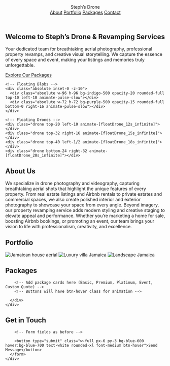 <html lang="en">
<head>
  <meta charset="UTF-8" />
  <meta name="viewport" content="width=device-width, initial-scale=1.0" />
  <title>Steph’s Drone & Revamping Services</title>
  <script src="https://cdn.tailwindcss.com"></script>
  <style>
    html { scroll-behavior: smooth; }

    /* Package card hover and active */
    .active-package {
      border: 2px solid #2563eb;
      box-shadow: 0 0 15px rgba(37, 99, 235, 0.5);
      transform: scale(1.02);
      transition: all 0.3s ease;
    }
    .package-card {
      transition: transform 0.3s ease, box-shadow 0.3s ease, border-color 0.3s ease;
    }
    .package-card:hover {
      transform: scale(1.03);
      box-shadow: 0 15px 25px rgba(0,0,0,0.2);
      border-color: #2563eb;
    }

    /* Portfolio hover */
    .portfolio-img:hover {
      transform: scale(1.05);
      transition: transform 0.3s ease, box-shadow 0.3s ease;
      box-shadow: 0 10px 20px rgba(0,0,0,0.3);
    }

    /* Buttons hover animations */
    .btn-hover {
      transition: transform 0.3s ease, box-shadow 0.3s ease, background-color 0.3s ease;
    }
    .btn-hover:hover {
      transform: scale(1.05);
      box-shadow: 0 8px 20px rgba(0,0,0,0.3);
    }

    /* Hero background blobs */
    .animate-pulse-slow {
      animation: pulse 6s ease-in-out infinite;
    }
    @keyframes pulse {
      0%, 100% { transform: scale(1); opacity: 0.2; }
      50% { transform: scale(1.2); opacity: 0.3; }
    }

    /* Drone animation */
    .drone {
      position: absolute;
      width: 40px;
      height: 40px;
      opacity: 0.3;
      background: url('https://cdn-icons-png.flaticon.com/512/688/688115.png') no-repeat center center;
      background-size: contain;
      animation: floatDrone linear infinite;
    }
    @keyframes floatDrone {
      0% { transform: translate(0,0) rotate(0deg); }
      50% { transform: translate(30px, -40px) rotate(20deg); }
      100% { transform: translate(0,0) rotate(0deg); }
    }
  </style>
</head>
<body class="font-sans text-gray-900">

  <!-- Navigation -->
  <header class="sticky top-0 bg-white shadow z-50">
    <div class="max-w-7xl mx-auto px-6 py-4 flex justify-between items-center">
      <div class="text-2xl font-bold text-blue-600">Steph’s Drone</div>
      <nav class="space-x-6">
        <a href="#about" class="text-gray-700 hover:text-blue-600 font-medium">About</a>
        <a href="#portfolio" class="text-gray-700 hover:text-blue-600 font-medium">Portfolio</a>
        <a href="#pricing" class="text-gray-700 hover:text-blue-600 font-medium">Packages</a>
        <a href="#contact" class="text-gray-700 hover:text-blue-600 font-medium">Contact</a>
      </nav>
    </div>
  </header>

  <!-- Hero / Welcome Section -->
  <section class="relative bg-gradient-to-r from-blue-600 via-indigo-600 to-purple-600 text-white py-28 px-6 text-center overflow-hidden">
    <div class="max-w-4xl mx-auto relative z-10">
      <h1 class="text-4xl md:text-6xl font-extrabold mb-4">Welcome to Steph’s Drone & Revamping Services</h1>
      <p class="mt-4 text-lg md:text-2xl text-gray-100 leading-relaxed">
        Your dedicated team for breathtaking aerial photography, professional property revamps, and creative visual storytelling.  
        We capture the essence of every space and event, making your listings and memories truly unforgettable.
      </p>
      <a href="#pricing" class="mt-8 inline-block px-8 py-4 bg-white text-blue-600 font-semibold rounded-xl shadow-lg btn-hover hover:bg-gray-100">
        Explore Our Packages
      </a>
    </div>

    <!-- Floating Blobs -->
    <div class="absolute inset-0 -z-10">
      <div class="absolute w-96 h-96 bg-indigo-500 opacity-20 rounded-full top-10 left-10 animate-pulse-slow"></div>
      <div class="absolute w-72 h-72 bg-purple-500 opacity-15 rounded-full bottom-0 right-16 animate-pulse-slow"></div>
    </div>

    <!-- Floating Drones -->
    <div class="drone top-20 left-10 animate-[floatDrone_12s_infinite]"></div>
    <div class="drone top-32 right-16 animate-[floatDrone_15s_infinite]"></div>
    <div class="drone top-40 left-1/2 animate-[floatDrone_18s_infinite]"></div>
    <div class="drone bottom-24 right-32 animate-[floatDrone_20s_infinite]"></div>
  </section>

  <!-- About -->
  <section id="about" class="py-20 px-6 bg-white">
    <div class="max-w-5xl mx-auto text-center">
      <h2 class="text-3xl md:text-4xl font-bold mb-6">About Us</h2>
      <p class="text-lg text-gray-700 leading-relaxed">
        We specialize in drone photography and videography, capturing breathtaking aerial shots that highlight the unique features of every property. From real estate listings and Airbnb rentals to private estates and commercial spaces, we also create polished interior and exterior photography to showcase your space from every angle. Beyond imagery, our property revamping service adds modern styling and creative staging to elevate appeal and performance. Whether you’re marketing a home for sale, boosting Airbnb bookings, or promoting an event, our team brings your vision to life with professionalism, creativity, and excellence.
      </p>
    </div>
  </section>

  <!-- Portfolio -->
  <section id="portfolio" class="py-20 px-6 bg-gray-50">
    <div class="max-w-7xl mx-auto text-center">
      <h2 class="text-3xl md:text-4xl font-bold mb-12">Portfolio</h2>
      <div class="grid md:grid-cols-3 gap-6">
        <img src="https://images.unsplash.com/photo-1505691938895-1758d7feb511?ixlib=rb-4.0.3&auto=format&fit=crop&w=900&q=80" class="rounded-xl shadow portfolio-img" alt="Jamaican house aerial">
        <img src="https://images.unsplash.com/photo-1523217582562-09d0def993a6?ixlib=rb-4.0.3&auto=format&fit=crop&w=900&q=80" class="rounded-xl shadow portfolio-img" alt="Luxury villa Jamaica">
        <img src="https://images.unsplash.com/photo-1505691938895-1758d7feb511?ixlib=rb-4.0.3&auto=format&fit=crop&w=900&q=80" class="rounded-xl shadow portfolio-img" alt="Landscape Jamaica">
      </div>
    </div>
  </section>

  <!-- Packages -->
  <section id="pricing" class="py-20 px-6 bg-gray-50">
    <div class="max-w-7xl mx-auto">
      <h2 class="text-3xl md:text-4xl font-bold text-center mb-12">Packages</h2>
      <div class="grid grid-cols-1 sm:grid-cols-2 md:grid-cols-3 lg:grid-cols-4 gap-6">

        <!-- Add package cards here (Basic, Premium, Platinum, Event, Custom Quote) -->
        <!-- Buttons will have btn-hover class for animation -->

      </div>
    </div>
  </section>

  <!-- Contact -->
  <section id="contact" class="py-20 px-6 bg-white">
    <div class="max-w-3xl mx-auto">
      <h2 class="text-3xl md:text-4xl font-bold text-center mb-8">Get in Touch</h2>
      <form action="https://formsubmit.co/stephsdronerevampingservices@gmail.com" method="POST" class="space-y-6 bg-gray-50 p-8 rounded-2xl shadow">

        <!-- Form fields as before -->

        <button type="submit" class="w-full px-6 py-3 bg-blue-600 hover:bg-blue-700 text-white rounded-xl font-medium btn-hover">Send Message</button>
      </form>
    </div>
  </section>

  <!-- Script -->
  <script>
    const packageCards = document.querySelectorAll(".package-card");
    const packageInput = document.querySelector("#selectedPackage");
    const interestDropdown = document.querySelector("#interest");

    packageCards.forEach(card => {
      card.addEventListener("click", () => {
        packageCards.forEach(c => c.classList.remove("active-package"));
        card.classList.add("active-package");
        const selected = card.dataset.package;
        packageInput.value = selected;
        interestDropdown.value = selected;
      });
    });

    document.querySelectorAll(".book-btn").forEach(btn => {
      btn.addEventListener("click", () => {
        const selected = btn.dataset.package;
        packageInput.value = selected;
        interestDropdown.value = selected;
        packageCards.forEach(c => {
          c.classList.toggle("active-package", c.dataset.package === selected);
        });
        document.querySelector("#contact").scrollIntoView({ behavior: "smooth" });
      });
    });
  </script>
</body>
</html>
